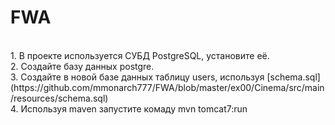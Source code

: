 # FWA
<br/>
1. В проекте используется СУБД PostgreSQL, установите её.<br/>
2. Создайте базу данных postgre.<br/>
3. Создайте в новой базе данных таблицу users, используя [schema.sql](https://github.com/mmonarch777/FWA/blob/master/ex00/Cinema/src/main/resources/schema.sql)<br/>
4. Используя maven запустите комаду mvn tomcat7:run
